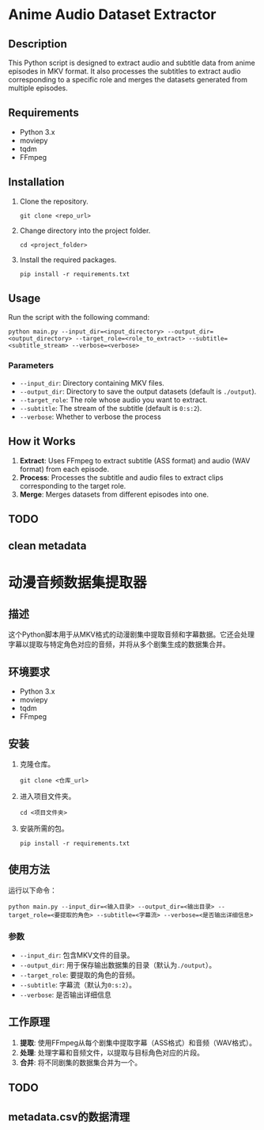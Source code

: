 
# Anime Audio Dataset Extractor

## Description

This Python script is designed to extract audio and subtitle data from anime episodes in MKV format. It also processes the subtitles to extract audio corresponding to a specific role and merges the datasets generated from multiple episodes.

## Requirements

- Python 3.x
- moviepy
- tqdm
- FFmpeg

## Installation

1. Clone the repository.
    ```
    git clone <repo_url>
    ```
2. Change directory into the project folder.
    ```
    cd <project_folder>
    ```
3. Install the required packages.
    ```
    pip install -r requirements.txt
    ```

## Usage

Run the script with the following command:

```
python main.py --input_dir=<input_directory> --output_dir=<output_directory> --target_role=<role_to_extract> --subtitle=<subtitle_stream> --verbose=<verbose>
```

### Parameters

- `--input_dir`: Directory containing MKV files.
- `--output_dir`: Directory to save the output datasets (default is `./output`).
- `--target_role`: The role whose audio you want to extract.
- `--subtitle`: The stream of the subtitle (default is `0:s:2`).
- `--verbose`: Whether to verbose the process

## How it Works

1. **Extract**: Uses FFmpeg to extract subtitle (ASS format) and audio (WAV format) from each episode.
2. **Process**: Processes the subtitle and audio files to extract clips corresponding to the target role.
3. **Merge**: Merges datasets from different episodes into one.


## TODO

clean metadata 
---

# 动漫音频数据集提取器

## 描述

这个Python脚本用于从MKV格式的动漫剧集中提取音频和字幕数据。它还会处理字幕以提取与特定角色对应的音频，并将从多个剧集生成的数据集合并。

## 环境要求

- Python 3.x
- moviepy
- tqdm
- FFmpeg

## 安装

1. 克隆仓库。
    ```
    git clone <仓库_url>
    ```
2. 进入项目文件夹。
    ```
    cd <项目文件夹>
    ```
3. 安装所需的包。
    ```
    pip install -r requirements.txt
    ```

## 使用方法

运行以下命令：

```
python main.py --input_dir=<输入目录> --output_dir=<输出目录> --target_role=<要提取的角色> --subtitle=<字幕流> --verbose=<是否输出详细信息>
```

### 参数

- `--input_dir`: 包含MKV文件的目录。
- `--output_dir`: 用于保存输出数据集的目录（默认为`./output`）。
- `--target_role`: 要提取的角色的音频。
- `--subtitle`: 字幕流（默认为`0:s:2`）。
- `--verbose`: 是否输出详细信息

## 工作原理

1. **提取**: 使用FFmpeg从每个剧集中提取字幕（ASS格式）和音频（WAV格式）。
2. **处理**: 处理字幕和音频文件，以提取与目标角色对应的片段。
3. **合并**: 将不同剧集的数据集合并为一个。

## TODO

metadata.csv的数据清理
---
